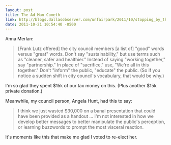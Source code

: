 ```yaml
---
layout: post
title: The Ad Man Cometh
link: http://blogs.dallasobserver.com/unfairpark/2011/10/stopping_by_the_city_councils.php
date: 2011-10-21 10:54:40 -0500
---
```


Anna Merlan:
> [Frank Lutz offered] the city council members [a list of] "good" words
> versus "great" words. Don't say "sustainability," but use terms such as
> "cleaner, safer and healthier." Instead of saying "working together," say
> "partnership." In place of "sacrifice," use, "We're all in this together."
> Don't "inform" the public, "educate" the public. (So if you notice a sudden
> shift in city council's vocabulary, that would be why.)

I'm so glad they spent $15k of our tax money on this.  (Plus another
$15k private donation.)

Meanwhile, my council person, Angela Hunt, had this to say:
> I think we just wasted $30,000 on a banal presentation that could have been
> provided as a handout ... I'm not interested in how we develop better
> messages to better manipulate the public's perception, or learning buzzwords
> to prompt the most visceral reaction.

It's moments like this that make me glad I voted to re-elect her.
